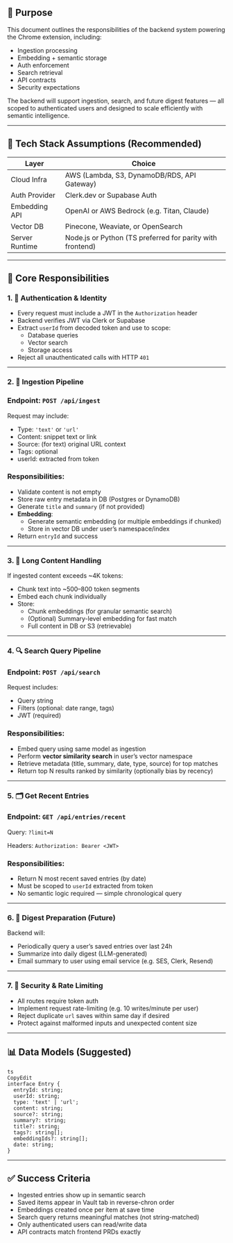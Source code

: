 ## 🧠 Purpose

This document outlines the responsibilities of the backend system powering the Chrome extension, including:

- Ingestion processing
- Embedding + semantic storage
- Auth enforcement
- Search retrieval
- API contracts
- Security expectations

The backend will support ingestion, search, and future digest features — all scoped to authenticated users and designed to scale efficiently with semantic intelligence.

---

## 🧱 Tech Stack Assumptions (Recommended)

| Layer | Choice |
| --- | --- |
| Cloud Infra | AWS (Lambda, S3, DynamoDB/RDS, API Gateway) |
| Auth Provider | Clerk.dev or Supabase Auth |
| Embedding API | OpenAI or AWS Bedrock (e.g. Titan, Claude) |
| Vector DB | Pinecone, Weaviate, or OpenSearch |
| Server Runtime | Node.js or Python (TS preferred for parity with frontend) |

---

## 🔑 Core Responsibilities

### 1. 🔐 **Authentication & Identity**

- Every request must include a JWT in the `Authorization` header
- Backend verifies JWT via Clerk or Supabase
- Extract `userId` from decoded token and use to scope:
    - Database queries
    - Vector search
    - Storage access
- Reject all unauthenticated calls with HTTP `401`

---

### 2. 🧾 **Ingestion Pipeline**

### Endpoint: `POST /api/ingest`

Request may include:

- Type: `'text'` or `'url'`
- Content: snippet text or link
- Source: (for text) original URL context
- Tags: optional
- userId: extracted from token

### Responsibilities:

- Validate content is not empty
- Store raw entry metadata in DB (Postgres or DynamoDB)
- Generate `title` and `summary` (if not provided)
- **Embedding**:
    - Generate semantic embedding (or multiple embeddings if chunked)
    - Store in vector DB under user’s namespace/index
- Return `entryId` and success

---

### 3. 📐 **Long Content Handling**

If ingested content exceeds ~4K tokens:

- Chunk text into ~500–800 token segments
- Embed each chunk individually
- Store:
    - Chunk embeddings (for granular semantic search)
    - (Optional) Summary-level embedding for fast match
    - Full content in DB or S3 (retrievable)

---

### 4. 🔍 **Search Query Pipeline**

### Endpoint: `POST /api/search`

Request includes:

- Query string
- Filters (optional: date range, tags)
- JWT (required)

### Responsibilities:

- Embed query using same model as ingestion
- Perform **vector similarity search** in user’s vector namespace
- Retrieve metadata (title, summary, date, type, source) for top matches
- Return top N results ranked by similarity (optionally bias by recency)

---

### 5. 🗂️ **Get Recent Entries**

### Endpoint: `GET /api/entries/recent`

Query: `?limit=N`

Headers: `Authorization: Bearer <JWT>`

### Responsibilities:

- Return N most recent saved entries (by date)
- Must be scoped to `userId` extracted from token
- No semantic logic required — simple chronological query

---

### 6. 📨 **Digest Preparation (Future)**

Backend will:

- Periodically query a user’s saved entries over last 24h
- Summarize into daily digest (LLM-generated)
- Email summary to user using email service (e.g. SES, Clerk, Resend)

---

### 7. 🔐 Security & Rate Limiting

- All routes require token auth
- Implement request rate-limiting (e.g. 10 writes/minute per user)
- Reject duplicate `url` saves within same day if desired
- Protect against malformed inputs and unexpected content size

---

## 📊 Data Models (Suggested)

```
ts
CopyEdit
interface Entry {
  entryId: string;
  userId: string;
  type: 'text' | 'url';
  content: string;
  source?: string;
  summary?: string;
  title?: string;
  tags?: string[];
  embeddingIds?: string[];
  date: string;
}

```

---

## ✅ Success Criteria

- Ingested entries show up in semantic search
- Saved items appear in Vault tab in reverse-chron order
- Embeddings created once per item at save time
- Search query returns meaningful matches (not string-matched)
- Only authenticated users can read/write data
- API contracts match frontend PRDs exactly
